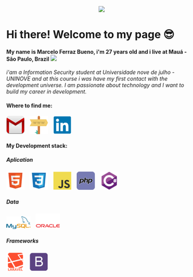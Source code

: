 <p align="center">
  <img src="https://media0.giphy.com/media/xTiIzKsnjiilddXngI/giphy.gif?cid=ecf05e47b3cdb9b1ad8b419737dfad6577e0c5714d4bc72d&rid=giphy.gif">
</p>

# Hi there! Welcome to my page 😎

#### My name is Marcelo Ferraz Bueno, i'm 27 years old and i live at Mauá - São Paulo, Brazil <img width="20px" src="https://www.infoescola.com/wp-content/uploads/2011/02/bandeira-do-brasil.gif"> 

*i'am a Information Security student at Universidade nove de julho - UNINOVE and at this course i was have my first contact with the development universe. 
I am passionate about technology and I want to build my career in development.*

#### Where to find me:
<a href="mailto:marcelo.f.bueno@hotmail.com" target="_blank"><img src="/img/email.png"></a>&emsp;<a href="https://marceloferrazbueno.com.br"  target="_blank"><img src="/img/site.png"></a>&emsp;<a href="https://www.linkedin.com/in/marcelofbueno/"><img src="/img/linkedin.png"></a>

#### My Development stack:

##### Aplication
<img src="/img/html.png">&emsp;<img src="/img/css.png">&emsp;<img src="/img/js.png">&emsp;<img src="/img/php.png">&emsp;<img src="/img/csharp.png">
##### Data
<img src="/img/mysql.png">&emsp;<img src="/img/oracle.png">
##### Frameworks
<img src="/img/laravel.png">&emsp;<img src="/img/bootstrap.png">
